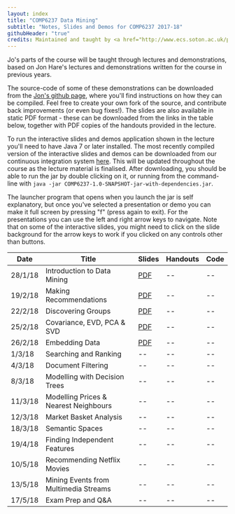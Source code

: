 ```yaml
---
layout: index
title: "COMP6237 Data Mining"
subtitle: "Notes, Slides and Demos for COMP6237 2017-18"
githubHeader: "true"
credits: Maintained and taught by <a href="http://www.ecs.soton.ac.uk/people/jh1c18">Dr Jo Houghton</a> (<a href="https://github.com/johoughton">JoHoughton</a>)
---
```



Jo's parts of the course will be taught through lectures and demonstrations, based on Jon Hare's lectures and demonstrations written for the course in previous years.

 The source-code of some of these demonstrations can be downloaded from the [Jon's github page](http://github.com/jonhare/COMP6237), where you'll find instructions on how they can be compiled. Feel free to create your own fork of the source, and contribute back improvements (or even bug fixes!). The slides are also available in static PDF format - these can be downloaded from the links in the table below, together with PDF copies of the handouts provided in the lecture.

To run the interactive slides and demos application shown in the lecture you'll need to have Java 7 or later installed. The most recently compiled version of the interactive slides and demos can be downloaded from our continuous integration system [here](http://jenkins.ecs.soton.ac.uk/job/COMP6237/lastSuccessfulBuild/artifact/app/target/COMP6237-1.0-SNAPSHOT-jar-with-dependencies.jar). This will be updated throughout the course as the lecture material is finalised. After downloading, you should be able to run the jar by double clicking on it, or running from the command-line with `java -jar COMP6237-1.0-SNAPSHOT-jar-with-dependencies.jar`.

The launcher program that opens when you launch the jar is self explanatory, but once you've selected a presentation or demo you can make it full screen by pressing "f" (press again to exit). For the presentations you can use the left and right arrow keys to navigate. Note that on some of the interactive slides, you might need to click on the slide background for the arrow keys to work if you clicked on any controls other than buttons.

Date     | Title        | Slides                             | Handouts  | Code  |
---------| ------------ | ---------------------------------- | --------- | ----- |
28/1/18  | Introduction to Data Mining | [PDF](./lectures/pdf/Intro_mb.pdf) | -- | -- |
19/2/18  | Making Recommendations | [PDF](./lectures/pdf/02_Recommender_jh.pdf) | -- | -- |
22/2/18  | Discovering Groups | [PDF](./lectures/pdf/03_discovering_groups_jh.pdf) | -- | -- |
25/2/18  | Covariance, EVD, PCA & SVD | [PDF](./lectures/pdf/04_covariance_jh.pdf) | -- | -- |
26/2/18  | Embedding Data | [PDF](./lectures/pdf/05_embedding_data_jh.pdf) | -- | -- |
1/3/18  | Searching and Ranking | -- | -- | -- |
4/3/18   | Document Filtering  | -- | -- | -- |
8/3/18   | Modelling with Decision Trees |  -- | -- | -- |
11/3/18   | Modelling Prices & Nearest Neighbours |  -- | -- | -- |
12/3/18  | Market Basket Analysis |  -- | -- | -- |
18/3/18  | Semantic Spaces |  -- | -- | -- |
19/4/18  | Finding Independent Features |  -- | -- | -- |
10/5/18   | Recommending Netflix Movies |  -- | -- | -- |
13/5/18  | Mining Events from Multimedia Streams |  -- | -- | -- |
17/5/18  | Exam Prep and Q&A |  -- | -- | -- |
